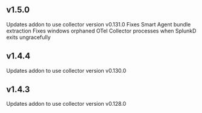 ## v1.5.0
Updates addon to use collector version v0.131.0
Fixes Smart Agent bundle extraction
Fixes windows orphaned OTel Collector processes when SplunkD exits ungracefully

## v1.4.4
Updates addon to use collector version v0.130.0

## v1.4.3
Updates addon to use collector version v0.128.0
